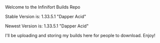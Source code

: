Welcome to the Infinifort Builds Repo

Stable Version is: 1.33.5.1 "Dapper Acid"

Newest Version is: 1.33.5.1 "Dapper Acid"

I'll be uploading and storing my builds here for people to download.
Enjoy!
